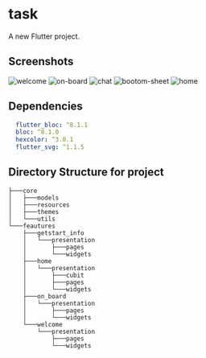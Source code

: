 # task

A new Flutter project.


## Screenshots

![welcome](https://user-images.githubusercontent.com/96595062/194713340-25b8ab58-9df2-4f59-85b7-4c33f409f2c8.jpg)
![on-board](https://user-images.githubusercontent.com/96595062/194713346-6c4a58ec-7294-4c91-a846-eb7d1be1ccdf.jpg)
![chat](https://user-images.githubusercontent.com/96595062/194713351-0e8e241f-0ac2-4f74-94f8-6f095f28e91b.jpg)
![bootom-sheet](https://user-images.githubusercontent.com/96595062/194713355-2bc4459c-5ccd-445a-a9d7-37671212d4a2.jpg)
![home](https://user-images.githubusercontent.com/96595062/194713360-022b56d4-bc02-4c49-b2d8-724cd94930c8.jpg)




## Dependencies

```yaml
  flutter_bloc: ^8.1.1
  bloc: ^8.1.0
  hexcolor: ^3.0.1
  flutter_svg: ^1.1.5
```


## Directory Structure for project

```
├───core
│   ├───models
│   ├───resources
│   ├───themes
│   └───utils
└───feautures
    ├───getstart_info
    │   └───presentation
    │       ├───pages
    │       └───widgets
    ├───home
    │   └───presentation
    │       ├───cubit
    │       ├───pages
    │       └───widgets
    ├───on_board
    │   └───presentation
    │       ├───pages
    │       └───widgets
    └───welcome
        └───presentation
            ├───pages
            └───widgets

```
